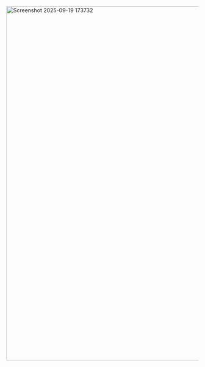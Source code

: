 
<img width="721" height="928" alt="Screenshot 2025-09-19 173732" src="https://github.com/user-attachments/assets/de38c373-9860-4413-b9ca-e3b02c2eba7a" />

